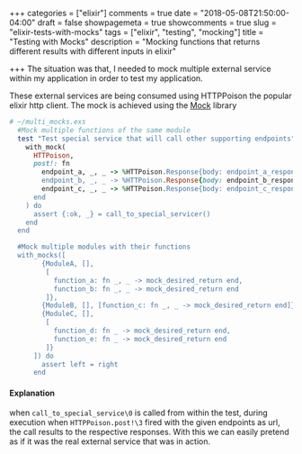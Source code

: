 +++
categories = ["elixir"]
comments = true
date = "2018-05-08T21:50:00-04:00"
draft = false
showpagemeta = true
showcomments = true
slug = "elixir-tests-with-mocks"
tags = ["elixir", "testing", "mocking"]
title = "Testing with Mocks"
description = "Mocking functions that returns different results with different inputs in elixir"

+++
The situation was that, I needed to mock multiple external service within my application in order to test my application.

These external services are being consumed using HTTPPoison the popular elixir http client. The mock is achieved using the [Mock](https://github.com/jjh42/mock) library


```ruby
# ~/multi_mocks.exs
  #Mock multiple functions of the same module
  test "Test special service that will call other supporting endpoints" do
    with_mock(
      HTTPoison,
      post!: fn
        endpoint_a, _, _ -> %HTTPoison.Response{body: endpoint_a_response_body}
        endpoint_b, _, _ -> %HTTPoison.Response{body: endpoint_b_response_body}
        endpoint_c, _, _ -> %HTTPoison.Response{body: endpoint_c_response_body}
      end
    ) do
      assert {:ok, _} = call_to_special_servicer()
    end
  end

  #Mock multiple modules with their functions
  with_mocks([
        {ModuleA, [],
         [
           function_a: fn _, _ -> mock_desired_return end,
           function_b: fn _, _ -> mock_desired_return end
         ]},
        {ModuleB, [], [function_c: fn _, _ -> mock_desired_return end]},
        {ModuleC, [],
         [
           function_d: fn _ -> mock_desired_return end,
           function_e: fn _ -> mock_desired_return end
         ]}
      ]) do
        assert left = right
      end
```

#### Explanation
when `call_to_special_service\0` is called from within the test, during execution when `HTTPPoison.post!\3` fired with the given endpoints as url, the call results to the respective responses. With this we can easily pretend as if it was the real external service that was in action.


